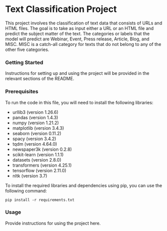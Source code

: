 # Text Classification Project

This project involves the classification of text data that consists of 
URLs and HTML files. The goal is to take as input either a URL or an 
HTML file and predict the subject matter of the text. The categories 
or labels that the model will predict are Webinar, Event, Press 
release, Article, Blog, and MISC. MISC is a catch-all category for 
texts that do not belong to any of the other five categories.

### Getting Started

Instructions for setting up and using the project will be provided in 
the relevant sections of the README.

### Prerequisites

To run the code in this file, you will need to install the following 
libraries:

- urllib3 (version 1.26.6)
- pandas (version 1.4.3)
- numpy (version 1.21.2)
- matplotlib (version 3.4.3)
- seaborn (version 0.11.2)
- spacy (version 3.4.2)
- tqdm (version 4.64.0)
- newspaper3k (version 0.2.8)
- scikit-learn (version 1.1.1)
- datasets (version 2.8.0)
- transformers (version 4.25.1)
- tensorflow (version 2.11.0)
- nltk (version 3.7)

To install the required libraries and dependencies using pip, you can 
use the following command:

`pip install -r requirements.txt`

### Usage
Provide instructions for using the project here.
